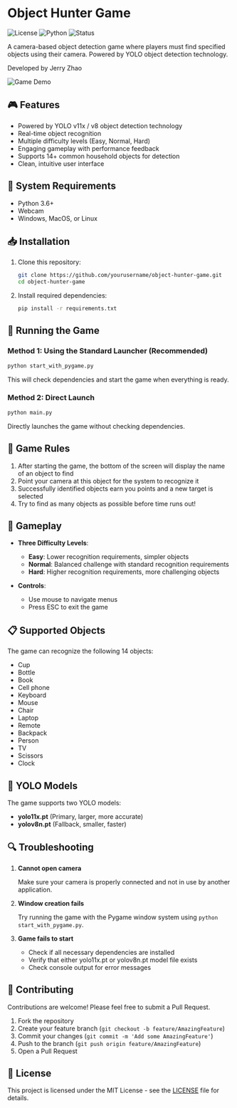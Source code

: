 # Object Hunter Game

![License](https://img.shields.io/badge/license-MIT-blue.svg)
![Python](https://img.shields.io/badge/python-3.6%2B-blue)
![Status](https://img.shields.io/badge/status-active-green)

A camera-based object detection game where players must find specified objects using their camera. Powered by YOLO object detection technology.

Developed by Jerry Zhao

![Game Demo](assets/screenshots/demo.png)

## 🎮 Features

- Powered by YOLO v11x / v8 object detection technology
- Real-time object recognition
- Multiple difficulty levels (Easy, Normal, Hard)
- Engaging gameplay with performance feedback
- Supports 14+ common household objects for detection
- Clean, intuitive user interface

## 🔧 System Requirements

- Python 3.6+
- Webcam
- Windows, MacOS, or Linux

## 📥 Installation

1. Clone this repository:
   ```bash
   git clone https://github.com/yourusername/object-hunter-game.git
   cd object-hunter-game
   ```

2. Install required dependencies:
   ```bash
   pip install -r requirements.txt
   ```

## 🚀 Running the Game

### Method 1: Using the Standard Launcher (Recommended)

```bash
python start_with_pygame.py
```

This will check dependencies and start the game when everything is ready.

### Method 2: Direct Launch

```bash
python main.py
```

Directly launches the game without checking dependencies.

## 🎯 Game Rules

1. After starting the game, the bottom of the screen will display the name of an object to find
2. Point your camera at this object for the system to recognize it
3. Successfully identified objects earn you points and a new target is selected
4. Try to find as many objects as possible before time runs out!

## 🎲 Gameplay

- **Three Difficulty Levels**:
  - **Easy**: Lower recognition requirements, simpler objects
  - **Normal**: Balanced challenge with standard recognition requirements
  - **Hard**: Higher recognition requirements, more challenging objects

- **Controls**:
  - Use mouse to navigate menus
  - Press ESC to exit the game

## 📋 Supported Objects

The game can recognize the following 14 objects:

- Cup
- Bottle
- Book
- Cell phone
- Keyboard
- Mouse
- Chair
- Laptop
- Remote
- Backpack
- Person
- TV
- Scissors
- Clock

## 🧠 YOLO Models

The game supports two YOLO models:

- **yolo11x.pt** (Primary, larger, more accurate) 
- **yolov8n.pt** (Fallback, smaller, faster)

## 🔍 Troubleshooting

1. **Cannot open camera**
   
   Make sure your camera is properly connected and not in use by another application.

2. **Window creation fails**
   
   Try running the game with the Pygame window system using `python start_with_pygame.py`.

3. **Game fails to start**
   
   - Check if all necessary dependencies are installed
   - Verify that either yolo11x.pt or yolov8n.pt model file exists
   - Check console output for error messages

## 🤝 Contributing

Contributions are welcome! Please feel free to submit a Pull Request.

1. Fork the repository
2. Create your feature branch (`git checkout -b feature/AmazingFeature`)
3. Commit your changes (`git commit -m 'Add some AmazingFeature'`)
4. Push to the branch (`git push origin feature/AmazingFeature`)
5. Open a Pull Request

## 📄 License

This project is licensed under the MIT License - see the [LICENSE](LICENSE) file for details. 